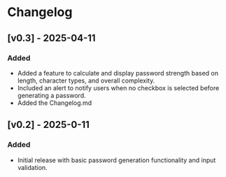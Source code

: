 # Changelog

## [v0.3] - 2025-04-11
### Added
- Added a feature to calculate and display password strength based on length, character types, and overall complexity.
- Included an alert to notify users when no checkbox is selected before generating a password.
- Added the Changelog.md 

## [v0.2] - 2025-0-11
### Added
- Initial release with basic password generation functionality and input validation.